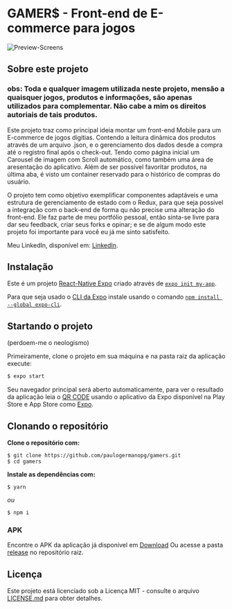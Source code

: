 # GAMER$ - Front-end de E-commerce para jogos 

![Preview-Screens](https://github.com/paulogermanopg/gamers/blob/main/screens-shot.jpg)

## Sobre este projeto
### obs: Toda e qualquer imagem utilizada neste projeto, mensão a quaisquer jogos, produtos e informações, são apenas utilizados para complementar. Não cabe a mim os direitos autoriais de tais produtos.
Este projeto traz como principal ideia montar um front-end Mobile para um E-commerce de jogos digitias. Contendo a leitura dinâmica dos produtos através de um arquivo .json, e o gerenciamento dos dados desde a compra até o registro final após o check-out.
Tendo como página inicial um Carousel de imagem com Scroll automático, como também uma área de aresentação do aplicativo. Além de ser possível favoritar produtos, na última aba, é visto um container reservado para o histórico de compras do usuário.

O projeto tem como objetivo exemplificar componentes adaptáveis e uma estrutura de gerenciamento de estado com o Redux, para que seja possível a integração com o back-end de forma qu não precise uma alteração do front-end.
Ele faz parte de meu portfólio pessoal, então sinta-se livre para dar seu feedback, criar seus forks e opinar; e se de algum modo este projeto foi importante para você eu já me sinto satisfeito.

Meu LinkedIn, disponível em: [LinkedIn](https://www.linkedin.com/in/paulo-germano-pg/).

## Instalação

Este é um projeto [React-Native Expo](https://expo.dev/) criado através de [`expo init my-app`](https://docs.expo.dev/get-started/create-a-new-app/).

Para que seja usado o [CLI da Expo](https://docs.expo.dev/workflow/expo-cli/) instale usando o comando [`npm install --global expo-cli`](https://docs.expo.dev/get-started/installation/).

## Startando o projeto 
(perdoem-me o neologismo) 

Primeiramente, clone o projeto em sua máquina e na pasta raiz da aplicação execute:

```bash
$ expo start
```
Seu navegador principal será aberto automaticamente, para ver o resultado da aplicação leia o [QR CODE](https://pt.wikipedia.org/wiki/C%C3%B3digo_QR) usando o aplicativo da Expo disponível na Play Store e App Store como [Expo](https://play.google.com/store/apps/details?id=host.exp.exponent&hl=pt_BR&gl=US). 

## Clonando o repositório

**Clone o repositório com:**

```
$ git clone https://github.com/paulogermanopg/gamers.git
$ cd gamers
```

**Instale as dependências com:**

```
$ yarn
```

_ou_

```
$ npm i

```
### APK

Encontre o APK da aplicação já disponível em [Download](https://github.com/paulogermanopg/gamers/raw/main/release/gamer%24.apk)
Ou acesse a pasta [release](https://github.com/paulogermanopg/gamers/tree/main/release) no repositório raiz. 

## Licença

Este projeto está licenciado sob a Licença MIT - consulte o arquivo [LICENSE.md](https://github.com/paulogermanopg/gamers/blob/main/LICENSE) para obter detalhes.
